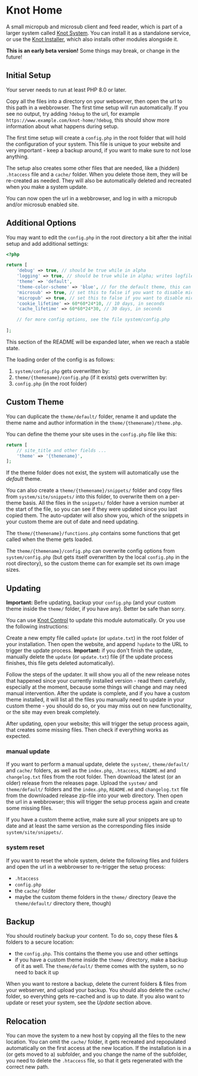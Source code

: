# Knot Home

A small micropub and microsub client and feed reader, which is part of a larger system called [Knot System](https://github.com/knot-system). You can install it as a standalone service, or use the [Knot Installer](https://github.com/knot-system/knot-installer), which also installs other modules alongside it.

**This is an early beta version!** Some things may break, or change in the future!

## Initial Setup

Your server needs to run at least PHP 8.0 or later.

Copy all the files into a directory on your webserver, then open the url to this path in a webbrowser. The first time setup will run automatically. If you see no output, try adding `?debug` to the url, for example `https://www.example.com/knot-home/?debug`, this should show more information about what happens during setup.

The first time setup will create a `config.php` in the root folder that will hold the configuration of your system. This file is unique to your website and very important - keep a backup around, if you want to make sure to not lose anything.

The setup also creates some other files that are needed, like a (hidden) `.htaccess` file and a `cache/` folder. When you delete those item, they will be re-created as needed. They will also be automatically deleted and recreated when you make a system update.

You can now open the url in a webbrowser, and log in with a micropub and/or microsub enabled site.

## Additional Options

You may want to edit the `config.php` in the root directory a bit after the initial setup and add additional settings:

```php
<?php

return [
	'debug' => true, // should be true while in alpha
	'logging' => true, // should be true while in alpha; writes logfiles into the /log directory
	'theme' => 'default',
	'theme-color-scheme' => 'blue', // for the default theme, this can be 'blue' (default), 'green', 'red' or 'lilac'
	'microsub' => true, // set this to false if you want to disable microsub functionality completely
	'micropub' => true, // set this to false if you want to disable micropub functionality completely
	'cookie_lifetime' => 60*60*24*10, // 10 days, in seconds
	'cache_lifetime' => 60*60*24*30, // 30 days, in seconds

	// for more config options, see the file system/config.php
	
];

```

This section of the README will be expanded later, when we reach a stable state.

The loading order of the config is as follows:
1) `system/config.php`
   gets overwritten by:
2) `theme/{themename}/config.php` (if it exists)
   gets overwritten by:
3) `config.php` (in the root folder)

## Custom Theme

You can duplicate the `theme/default/` folder, rename it and update the theme name and author information in the `theme/{themename}/theme.php`.

You can define the theme your site uses in the `config.php` file like this:
```php
return [
	// site_title and other fields ...
	'theme' => '{themename}',
];
```

If the theme folder does not exist, the system will automatically use the *default* theme.

You can also create a `theme/{themename}/snippets/` folder and copy files from `system/site/snippets/` into this folder, to overwrite them on a per-theme basis. All the files in the `snippets/` folder have a version number at the start of the file, so you can see if they were updated since you last copied them. The auto-updater will also show you, which of the snippets in your custom theme are out of date and need updating.

The `theme/{themename}/functions.php` contains some functions that get called when the theme gets loaded.

The `theme/{themename}/config.php` can overwrite config options from `system/config.php` (but gets itself overwritten by the local `config.php` in the root directory), so the custom theme can for example set its own image sizes.

## Updating

**Important:** Befre updating, backup your `config.php` (and your custom theme inside the `theme/` folder, if you have any). Better be safe than sorry.

You can use [Knot Control](https://github.com/knot-system/knot-control) to update this module automatically. Or you use the following instructions:

Create a new empty file called `update` (or `update.txt`) in the root folder of your installation. Then open the website, and append `?update` to the URL to trigger the update process. **Important:** if you don't finish the update, manually delete the `update` (or `update.txt`) file (if the update process finishes, this file gets deleted automatically).

Follow the steps of the updater. It will show you all of the new release notes that happened since your currently installed version - read them carefully, especially at the moment, because some things will change and may need manual intervention. After the update is complete, and if you have a custom theme installed, it will list all the files you manually need to update in your custom theme - you should do so, or you may miss out on new functionality, or the site may even break completely.

After updating, open your website; this will trigger the setup process again, that creates some missing files. Then check if everything works as expected.

### manual update

If you want to perform a manual update, delete the `system/`, `theme/default/` and `cache/` folders, as well as the `index.php`, `.htaccess`, `README.md` and `changelog.txt` files from the root folder. Then download the latest (or an older) release from the releases page. Upload the `system/` and `theme/default/` folders and the `index.php`, `README.md` and `changelog.txt` file from the downloaded release zip-file into your web directory. Then open the url in a webbrowser; this will trigger the setup process again and create some missing files.

If you have a custom theme active, make sure all your snippets are up to date and at least the same version as the corresponding files inside `system/site/snippets/`.

### system reset

If you want to reset the whole system, delete the following files and folders and open the url in a webbrowser to re-trigger the setup process:
- `.htaccess`
- `config.php`
- the `cache/` folder
- maybe the custom theme folders in the `theme/` directory (leave the `theme/default/` directory there, though)

## Backup

You should routinely backup your content. To do so, copy these files & folders to a secure location:

- the `config.php`. This contains the theme you use and other settings
- if you have a custom theme inside the `theme/` directory, make a backup of it as well. The `theme/default/` theme comes with the system, so no need to back it up

When you want to restore a backup, delete the current folders & files from your webserver, and upload your backup. You should also delete the `cache/` folder, so everything gets re-cached and is up to date. If you also want to update or reset your system, see the *Update* section above.

## Relocation

You can move the system to a new host by copying all the files to the new location. You can omit the `cache/` folder, it gets recreated and repopulated automatically on the first access at the new location.
If the installation is in a (or gets moved to a) subfolder, and you change the name of the subfolder, you need to delete the `.htaccess` file, so that it gets regenerated with the correct new path.
